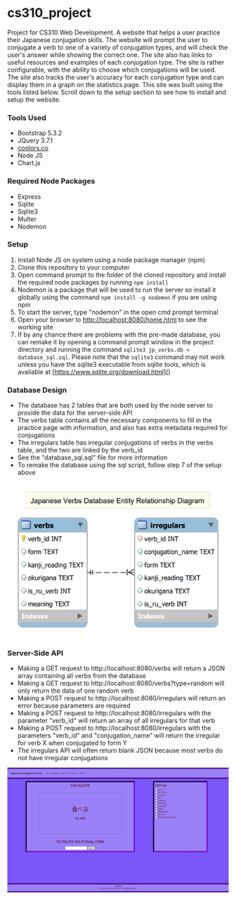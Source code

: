 # cs310_project

Project for CS310 Web Development. A website that helps a user practice their Japanese conjugation skills. The website will prompt the user to conjugate a verb to one of a variety of conjugation types, and will check the user's answer while showing the correct one. The site also has links to useful resources and examples of each conjugation type. The site is rather configurable, with the ability to choose which conjugations will be used. The site also tracks the user's accuracy for each conjugation type and can display them in a graph on the statistics page. This site was built using the tools listed below. Scroll down to the setup section to see how to install and setup the website.

### Tools Used

* Bootstrap 5.3.2
* JQuery 3.7.1
* [coolors.co](https://coolors.co/)
* Node JS
* Chart.js

### Required Node Packages

* Express
* Sqlite
* Sqlite3
* Multer
* Nodemon

### Setup

1. Install Node JS on system using a node package manager (npm)
2. Clone this repository to your computer
3. Open command prompt to the folder of the cloned repository and install the required node packages by running `npm install`
4. Nodemon is a package that will be used to run the server so install it globally using the command `npm install -g nodemon` if you are using npm
5. To start the server, type "nodemon" in the open cmd prompt terminal
6. Open your browser to [http://localhost:8080/home.html]([http://localhost:8080/home.html]()) to see the working site
7. If by any chance there are problems with the pre-made database, you can remake it by opening a command prompt window in the project directory and running the command `sqlite3 jp_verbs.db < database_sql.sql`. Please note that the `sqlite3` command may not work unless you have the sqlite3 executable from sqlite tools, which is available at [https://www.sqlite.org/download.html]()

### Database Design

* The database has 2 tables that are both used by the node server to provide the data for the server-side API
* The verbs table contains all the necessary components to fill in the practice page with information, and also has extra metadata required for conjugations
* The irregulars table has irregular conjugations of verbs in the verbs table, and the two are linked by the verb_id
* See the "database_sql.sql" file for more information
* To remake the database using the sql script, follow step 7 of the setup above

![1699669603045](media/DatabaseERD.png "Database Entity Relationship Diagram")

### Server-Side API

* Making a GET request to http://localhost:8080/verbs will return a JSON array containing all verbs from the database
* Making a GET request to http://localhost:8080/verbs?type=random will only return the data of one random verb
* Making a POST request to http://localhost:8080/irregulars will return an error because parameters are required
* Making a POST request to http://localhost:8080/irregulars with the parameter "verb_id" will return an array of all irregulars for that verb
* Making a POST request to http://localhost:8080/irregulars with the parameters "verb_id" and "conjugation_name" will return the irregular for verb X when conjugated to form Y
* The irregulars API will often return blank JSON because most verbs do not have irregular conjugations

![Website page layout](media/CS310%20Site%20Layout.png "Website page layout")
